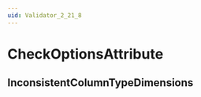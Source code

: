 ```yaml
---
uid: Validator_2_21_8
---
```


# CheckOptionsAttribute

## InconsistentColumnTypeDimensions

<!-- Description, Properties, ... sections are auto-generated. -->
<!-- REPLACE ME AUTO-GENERATION -->

<!-- Uncomment to add extra details -->
<!--### Details-->

<!-- Uncomment to add example code -->
<!--### Example code-->
